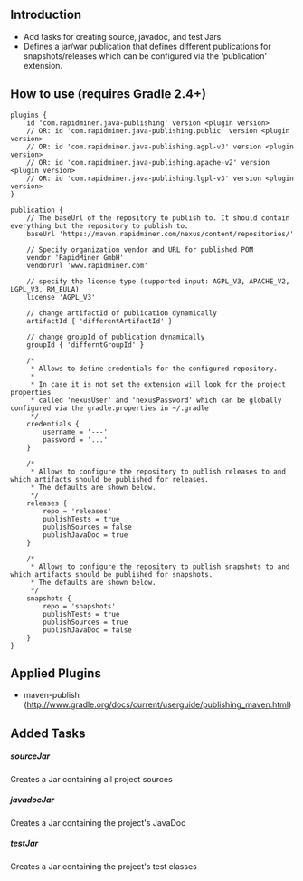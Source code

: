 ## Introduction
* Add tasks for creating source, javadoc, and test Jars
* Defines a jar/war publication that defines different publications for snapshots/releases which can be configured
  via the 'publication' extension.

## How to use (requires Gradle 2.4+)
	plugins {
		id 'com.rapidminer.java-publishing' version <plugin version>
		// OR: id 'com.rapidminer.java-publishing.public' version <plugin version>
		// OR: id 'com.rapidminer.java-publishing.agpl-v3' version <plugin version>
		// OR: id 'com.rapidminer.java-publishing.apache-v2' version <plugin version>
		// OR: id 'com.rapidminer.java-publishing.lgpl-v3' version <plugin version>
	}
	
	publication {
	    // The baseUrl of the repository to publish to. It should contain everything but the repository to publish to.
		baseUrl 'https://maven.rapidminer.com/nexus/content/repositories/'
		
		// Specify organization vendor and URL for published POM
		vendor 'RapidMiner GmbH'
		vendorUrl 'www.rapidminer.com'
		
		// specify the license type (supported input: AGPL_V3, APACHE_V2, LGPL_V3, RM_EULA)
		license 'AGPL_V3'
		
		// change artifactId of publication dynamically
		artifactId { 'differentArtifactId' }
		
		// change groupId of publication dynamically
		groupId { 'differntGroupId' }
		
		/*
		 * Allows to define credentials for the configured repository.
		 * 
		 * In case it is not set the extension will look for the project properties
		 * called 'nexusUser' and 'nexusPassword' which can be globally configured via the gradle.properties in ~/.gradle
		 */
		credentials {
			username = '---'
			password = '...'
		}
		
		/*
		 * Allows to configure the repository to publish releases to and which artifacts should be published for releases. 
		 * The defaults are shown below.
		 */
		releases {
			repo = 'releases'
			publishTests = true
            publishSources = false
            publishJavaDoc = true
		}
		
		/*
		 * Allows to configure the repository to publish snapshots to and which artifacts should be published for snapshots. 
		 * The defaults are shown below.
		 */
		snapshots {
			repo = 'snapshots'
			publishTests = true
			publishSources = true
			publishJavaDoc = false
		}
	}
	
	
## Applied Plugins
* maven-publish (http://www.gradle.org/docs/current/userguide/publishing_maven.html)

## Added Tasks

##### sourceJar
Creates a Jar containing all project sources

##### javadocJar
Creates a Jar containing the project's JavaDoc

##### testJar
Creates a Jar containing the project's test classes
